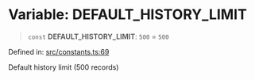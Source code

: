 # Variable: DEFAULT\_HISTORY\_LIMIT

> `const` **DEFAULT\_HISTORY\_LIMIT**: `500` = `500`

Defined in: [src/constants.ts:69](https://github.com/Nick2bad4u/Uptime-Watcher/blob/3cce0c3b352c8390536ca3c7399ece50a05faf18/src/constants.ts#L69)

Default history limit (500 records)

